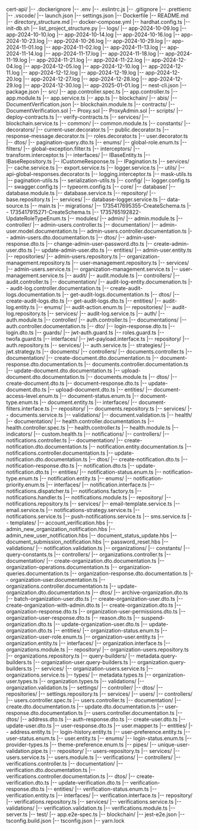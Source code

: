 cert-api/
    |-- .dockerignore
    |-- .env
    |-- .eslintrc.js
    |-- .gitignore
    |-- .prettierrc
    |-- .vscode/
        |-- launch.json
        |-- settings.json
    |-- Dockerfile
    |-- README.md
    |-- directory_structure.md
    |-- docker-compose.yml
    |-- hardhat.config.ts
    |-- init-db.sh
    |-- list_project_structure.py
    |-- logs/
        |-- app-2024-10-09.log
        |-- app-2024-10-10.log
        |-- app-2024-10-14.log
        |-- app-2024-10-16.log
        |-- app-2024-10-23.log
        |-- app-2024-10-26.log
        |-- app-2024-10-29.log
        |-- app-2024-11-01.log
        |-- app-2024-11-02.log
        |-- app-2024-11-13.log
        |-- app-2024-11-14.log
        |-- app-2024-11-17.log
        |-- app-2024-11-18.log
        |-- app-2024-11-19.log
        |-- app-2024-11-21.log
        |-- app-2024-11-22.log
        |-- app-2024-12-04.log
        |-- app-2024-12-05.log
        |-- app-2024-12-10.log
        |-- app-2024-12-11.log
        |-- app-2024-12-12.log
        |-- app-2024-12-19.log
        |-- app-2024-12-20.log
        |-- app-2024-12-27.log
        |-- app-2024-12-28.log
        |-- app-2024-12-29.log
        |-- app-2024-12-30.log
        |-- app-2025-01-01.log
    |-- nest-cli.json
    |-- package.json
    |-- src/
        |-- app.controller.spec.ts
        |-- app.controller.ts
        |-- app.module.ts
        |-- app.service.ts
        |-- app.ts
        |-- blockchain/
            |-- abis/
                |-- DocumentVerification.json
            |-- blockchain.module.ts
            |-- contracts/
                |-- DocumentVerification.sol
                |-- Proxy.sol
                |-- ProxyAdmin.sol
            |-- scripts/
                |-- deploy-contracts.ts
                |-- verify-contracts.ts
            |-- services/
                |-- blockchain.service.ts
        |-- common/
            |-- common.module.ts
            |-- constants/
            |-- decorators/
                |-- current-user.decorator.ts
                |-- public.decorator.ts
                |-- response-message.decorator.ts
                |-- roles.decorator.ts
                |-- user.decorator.ts
            |-- dtos/
                |-- pagination-query.dto.ts
            |-- enums/
                |-- global-role.enum.ts
            |-- filters/
                |-- global-exception.filter.ts
            |-- interceptors/
                |-- transform.interceptor.ts
            |-- interfaces/
                |-- IBaseEntity.ts
                |-- IBaseRepository.ts
                |-- ICustomeResponse.ts
                |-- IPagination.ts
            |-- services/
                |-- cache.service.ts
                |-- export.service.ts
                |-- logger.service.ts
            |-- utils/
                |-- api-global-responses.decorator.ts
                |-- logging.interceptor.ts
                |-- mask-utils.ts
                |-- pagination-utils.ts
                |-- serialization-utils.ts
        |-- config/
            |-- logger.config.ts
            |-- swagger.config.ts
            |-- typeorm.config.ts
        |-- core/
            |-- database/
                |-- database.module.ts
                |-- database.service.ts
            |-- repository/
                |-- base.repository.ts
            |-- services/
                |-- database-logger.service.ts
        |-- data-source.ts
        |-- main.ts
        |-- migrations/
            |-- 1735417695355-CreateSchema.ts
            |-- 1735417915271-CreateSchema.ts
            |-- 1735765192822-UpdateRoleTypeEnum.ts
        |-- modules/
            |-- admin/
                |-- admin.module.ts
                |-- controller/
                    |-- admin-users.controller.ts
                |-- documentation/
                    |-- admin-user.model.documentation.ts
                    |-- admin-users.controller.documentation.ts
                    |-- admin-users.dto.documentation.ts
                |-- dtos/
                    |-- admin-user-response.dto.ts
                    |-- change-admin-user-password.dto.ts
                    |-- create-admin-user.dto.ts
                    |-- update-admin-user.dto.ts
                |-- entities/
                    |-- admin-user.entity.ts
                |-- repositories/
                    |-- admin-users.repository.ts
                    |-- organization-management.repository.ts
                    |-- user-management.repository.ts
                |-- services/
                    |-- admin-users.service.ts
                    |-- organization-management.service.ts
                    |-- user-management.service.ts
            |-- audit/
                |-- audit.module.ts
                |-- controllers/
                    |-- audit.controller.ts
                |-- documentation/
                    |-- audit-log-entity.documenation.ts
                    |-- audit-log.controller.documentation.ts
                    |-- create-audit-logs.documentation.ts
                    |-- get-audit-logs.documentation.ts
                |-- dtos/
                    |-- create-audit-logs.dto.ts
                    |-- get-audit-logs.dto.ts
                |-- entities/
                    |-- audit-log.entity.ts
                |-- enums/
                    |-- audit-action.enum.ts
                |-- repositories/
                    |-- audit-log.repository.ts
                |-- services/
                    |-- audit-log.service.ts
            |-- auth/
                |-- auth.module.ts
                |-- controller/
                    |-- auth.controller.ts
                |-- documentations/
                    |-- auth.controller.documentation.ts
                |-- dto/
                    |-- login-response.dto.ts
                    |-- login.dto.ts
                |-- guards/
                    |-- jwt-auth.guard.ts
                    |-- roles.guard.ts
                    |-- twofa.guard.ts
                |-- interfaces/
                    |-- jwt-payload.interface.ts
                |-- repository/
                    |-- auth.repository.ts
                |-- services/
                    |-- auth.service.ts
                |-- strategies/
                    |-- jwt.strategy.ts
            |-- documents/
                |-- controllers/
                    |-- documents.controller.ts
                |-- documentation/
                    |-- create-document.dto.documentation.ts
                    |-- document-response.dto.documentation.ts
                    |-- documents.controller.documentation.ts
                    |-- update-document.dto.documentation.ts
                    |-- upload-document.dto.documentation.ts
                |-- documents.module.ts
                |-- dtos/
                    |-- create-document.dto.ts
                    |-- document-response.dto.ts
                    |-- update-document.dto.ts
                    |-- upload-document.dto.ts
                |-- entities/
                    |-- document-access-level.enum.ts
                    |-- document-status.enum.ts
                    |-- document-type.enum.ts
                    |-- document.entity.ts
                |-- interfaces/
                    |-- document-filters.interface.ts
                |-- repository/
                    |-- documents.repository.ts
                |-- services/
                    |-- documents.service.ts
                |-- validations/
                    |-- document.validation.ts
            |-- health/
                |-- documentation/
                    |-- health.controller.documentation.ts
                |-- health.controller.spec.ts
                |-- health.controller.ts
                |-- health.module.ts
                |-- indicators/
                    |-- custom.health.ts
            |-- notifications/
                |-- controllers/
                    |-- notifications.controller.ts
                |-- documentation/
                    |-- create-notification.dto.documentation.ts
                    |-- notification.entity.documentation.ts
                    |-- notifications.controller.documentation.ts
                    |-- update-notification.dto.documentation.ts
                |-- dtos/
                    |-- create-notification.dto.ts
                    |-- notification-response.dto.ts
                    |-- notification.dto.ts
                    |-- update-notification.dto.ts
                |-- entities/
                    |-- notification-status.enum.ts
                    |-- notification-type.enum.ts
                    |-- notification.entity.ts
                |-- enums/
                    |-- notification-priority.enum.ts
                |-- interfaces/
                    |-- notification.interface.ts
                |-- notifications.dispatcher.ts
                |-- notifications.factory.ts
                |-- notifications.handler.ts
                |-- notifications.module.ts
                |-- repository/
                    |-- notifications.repository.ts
                |-- services/
                    |-- email-template.service.ts
                    |-- email.service.ts
                    |-- notifications-strategy.service.ts
                    |-- notifications.service.ts
                    |-- push-notifications.service.ts
                    |-- sms.service.ts
                |-- templates/
                    |-- account_verification.hbs
                    |-- admin_new_organization_notification.hbs
                    |-- admin_new_user_notification.hbs
                    |-- document_status_update.hbs
                    |-- document_submission_notification.hbs
                    |-- password_reset.hbs
                |-- validations/
                    |-- notification.validation.ts
            |-- organizations/
                |-- constants/
                    |-- query-constants.ts
                |-- controllers/
                    |-- organizations.controller.ts
                |-- documentation/
                    |-- create-organization.dto.documentation.ts
                    |-- organization-operations.documentation.ts
                    |-- organization-queries.documentation.ts
                    |-- organization-response.dto.documentation.ts
                    |-- organization-user.documentation.ts
                    |-- organizations.controller.documentation.ts
                    |-- update-organization.dto.documentation.ts
                |-- dtos/
                    |-- archive-organization.dto.ts
                    |-- batch-organization-user.dto.ts
                    |-- create-organization-user.dto.ts
                    |-- create-organization-with-admin.dto.ts
                    |-- create-organization.dto.ts
                    |-- organization-response.dto.ts
                    |-- organization-user-permissions.dto.ts
                    |-- organization-user-response.dto.ts
                    |-- reason.dto.ts
                    |-- suspend-organization.dto.ts
                    |-- update-organization-user.dto.ts
                    |-- update-organization.dto.ts
                |-- entities/
                    |-- organization-status.enum.ts
                    |-- organization-user-role.enum.ts
                    |-- organization-user.entity.ts
                    |-- organization.entity.ts
                |-- interfaces/
                    |-- organization.interface.ts
                |-- organizations.module.ts
                |-- repository/
                    |-- organization-users.repository.ts
                    |-- organizations.repository.ts
                    |-- query-builders/
                        |-- metadata.query-builders.ts
                        |-- organization-user.query-builders.ts
                        |-- organization.query-builders.ts
                |-- services/
                    |-- organization-users.service.ts
                    |-- organizations.service.ts
                |-- types/
                    |-- metadata.types.ts
                    |-- organization-user.types.ts
                    |-- organization.types.ts
                |-- validations/
                    |-- organization.validation.ts
            |-- settings/
                |-- controller/
                |-- dtos/
                |-- repositories/
                    |-- settings.repository.ts
                |-- services/
            |-- users/
                |-- controllers/
                    |-- users.controller.spec.ts
                    |-- users.controller.ts
                |-- documentation/
                    |-- create.dto.documentation.ts
                    |-- update.dto.documentation.ts
                    |-- user-response.dto.documentation.ts
                    |-- users.controller.documentation.ts
                |-- dtos/
                    |-- address.dto.ts
                    |-- auth-response.dto.ts
                    |-- create-user.dto.ts
                    |-- update-user.dto.ts
                    |-- user-response.dto.ts
                    |-- user.mapper.ts
                |-- entities/
                    |-- address.entity.ts
                    |-- login-history.entity.ts
                    |-- user-preference.entity.ts
                    |-- user-status.enum.ts
                    |-- user.entity.ts
                |-- enums/
                    |-- login-status.enum.ts
                    |-- provider-types.ts
                    |-- theme-preference.enum.ts
                |-- pipes/
                    |-- unique-user-validation.pipe.ts
                |-- repository/
                    |-- users-repository.ts
                |-- services/
                    |-- users.service.ts
                |-- users.module.ts
            |-- verifications/
                |-- controllers/
                    |-- verifications.controller.ts
                |-- documentation/
                    |-- verification.dto.documentation.ts
                    |-- verifications.controller.documentation.ts
                |-- dtos/
                    |-- create-verification.dto.ts
                    |-- update-verification.dto.ts
                    |-- verification-response.dto.ts
                |-- entities/
                    |-- verification-status.enum.ts
                    |-- verification.entity.ts
                |-- interfaces/
                    |-- verification.interface.ts
                |-- repository/
                    |-- verifications.repository.ts
                |-- services/
                    |-- verifications.service.ts
                |-- validations/
                    |-- verification.validation.ts
                |-- verifications.module.ts
        |-- server.ts
    |-- test/
        |-- app.e2e-spec.ts
        |-- blockchain/
        |-- jest-e2e.json
    |-- tsconfig.build.json
    |-- tsconfig.json
    |-- yarn.lock
